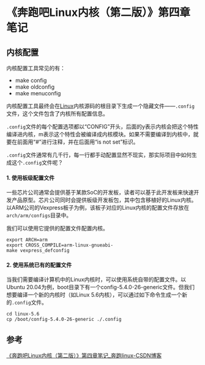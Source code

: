 # 《奔跑吧Linux内核（第二版）》第四章笔记

## 内核配置

内核配置工具常见的有：

-    make config
-    make oldconfig
-    make menuconfig

内核配置工具最终会在[Linux](https://so.csdn.net/so/search?q=Linux&spm=1001.2101.3001.7020)内核源码的根目录下生成一个隐藏文件——`.config`文件，这个文件包含了内核所有配置信息。

`.config`文件的每个配置选项都以“CONFIG”开头，后面的y表示内核会把这个特性编译进内核，m表示这个特性会被编译成内核模块。如果不需要编译到内核中，就要在前面用“#”进行注释，并在后面用“is not set”标识。

`.config`文件通常有几千行，每一行都手动配置显然不现实，那实际项目中如何生成这个`.config`文件呢？

#### 1\. 使用板级配置文件

一些芯片公司通常会提供基于某款SoC的开发板，读者可以基于此开发板来快速开发产品原型。芯片公司同时会提供板级开发板包，其中包含移植好的Linux内核。以ARM公司的Vexpress板子为例，该板子对应的Linux内核的配置文件存放在`arch/arm/configs`目录中。

我们可以使用它提供的配置文件配置内核。

    export ARCH=arm
    export CROSS_COMPILE=arm-linux-gnueabi-
    make vexpress_defconfig


#### 2\. 使用系统已有的配置文件

当我们需要编译计算机中的Linux内核时，可以使用系统自带的配置文件。以Ubuntu 20.04为例，boot目录下有一个config-5.4.0-26-generic文件。但我们想要编译一个新的内核时（如Linux 5.6内核），可以通过如下命令生成一个新的`.config`文件。

    cd linux-5.6
    cp /boot/config-5.4.0-26-generic ./.config

## 参考

[《奔跑吧Linux内核（第二版）》第四章笔记_奔跑linux-CSDN博客](https://blog.csdn.net/weixin_51760563/article/details/119973416)